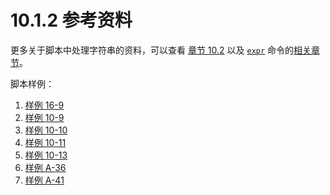 # 10.1.2 参考资料

更多关于脚本中处理字符串的资料，可以查看 [章节 10.2](http://tldp.org/LDP/abs/html/parameter-substitution.html) 以及 [`expr`](http://tldp.org/LDP/abs/html/moreadv.html#EXPRREF) 命令的[相关章节](http://tldp.org/LDP/abs/html/moreadv.html#EXPEXTRSUB)。

脚本样例：

1. [样例 16-9](http://tldp.org/LDP/abs/html/moreadv.html#EX45)
2. [样例 10-9](http://tldp.org/LDP/abs/html/parameter-substitution.html#LENGTH)
3. [样例 10-10](http://tldp.org/LDP/abs/html/parameter-substitution.html#PATTMATCHING)
4. [样例 10-11](http://tldp.org/LDP/abs/html/parameter-substitution.html#RFE)
5. [样例 10-13](http://tldp.org/LDP/abs/html/parameter-substitution.html#VARMATCH)
6. [样例 A-36](http://tldp.org/LDP/abs/html/contributed-scripts.html#INSERTIONSORT)
7. [样例 A-41](http://tldp.org/LDP/abs/html/contributed-scripts.html#QKY)